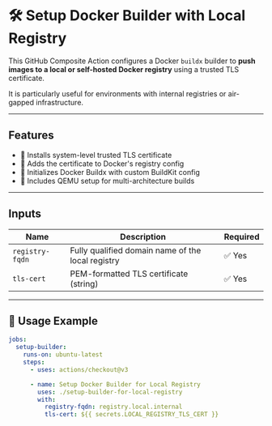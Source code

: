 # 🛠️ Setup Docker Builder with Local Registry

This GitHub Composite Action configures a Docker `buildx` builder to **push images to a local or self-hosted Docker registry** using a trusted TLS certificate.

It is particularly useful for environments with internal registries or air-gapped infrastructure.

---

## Features

- 🧩 Installs system-level trusted TLS certificate
- 🔐 Adds the certificate to Docker's registry config
- 🐳 Initializes Docker Buildx with custom BuildKit config
- 🧬 Includes QEMU setup for multi-architecture builds

---

## Inputs

| Name            | Description                                       | Required |
| --------------- | ------------------------------------------------- | -------- |
| `registry-fqdn` | Fully qualified domain name of the local registry | ✅ Yes   |
| `tls-cert`      | PEM-formatted TLS certificate (string)            | ✅ Yes   |

---

## 🚀 Usage Example

```YAML
jobs:
  setup-builder:
    runs-on: ubuntu-latest
    steps:
      - uses: actions/checkout@v3

      - name: Setup Docker Builder for Local Registry
        uses: ./setup-builder-for-local-registry
        with:
          registry-fqdn: registry.local.internal
          tls-cert: ${{ secrets.LOCAL_REGISTRY_TLS_CERT }}
```
